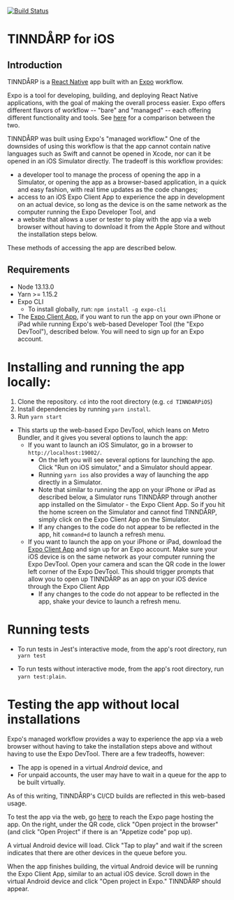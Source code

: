 [![Build Status](https://travis-ci.com/breadoliveoilsalt/TINNDARPiOS.svg?branch=master)](https://travis-ci.com/breadoliveoilsalt/TINNDARPiOS)

# TINNDÅRP for iOS 

## Introduction

TINNDÅRP is a [React Native](https://reactnative.dev/docs/getting-started) app built with an [Expo](https://docs.expo.io/versions/latest/) workflow.  

Expo is a tool for developing, building, and deploying React Native applications, with the goal of making the overall process easier.  Expo offers different flavors of workflow -- "bare" and "managed" -- each offering different functionality and tools. See [here](https://docs.expo.io/versions/latest/introduction/managed-vs-bare/) for a comparison between the two.  

TINNDÅRP was built using Expo's "managed workflow."  One of the downsides of using this workflow is that the app cannot contain native languages such as Swift and cannot be opened in Xcode, nor can it be opened in an iOS Simulator directly.  The tradeoff is this workflow provides:

  - a developer tool to manage the process of opening the app in a Simulator, or opening the app as a browser-based application, in a quick and easy fashion, with real time updates as the code changes;
  - access to an iOS Expo Client App to experience the app in development on an actual device, so long as the device is on the same network as the computer running the Expo Developer Tool, and
  - a website that allows a user or tester to play with the app via a web browser without having to download it from the Apple Store and without the installation steps below.  

These methods of accessing the app are described below.   

## Requirements

- Node 13.13.0
- Yarn >= 1.15.2
- Expo CLI
  - To install globally, run: `npm install -g expo-cli`
- The [Expo Client App](https://apps.apple.com/app/apple-store/id982107779), if you want to run the app on your own iPhone or iPad while running Expo's web-based Developer Tool (the "Expo DevTool"), described below. You will need to sign up for an Expo account.

# Installing and running the app locally:

1. Clone the repository.  `cd` into the root directory (e.g. `cd TINNDARPiOS`)
2. Install dependencies by running `yarn install`.
3. Run `yarn start`
  - This starts up the web-based Expo DevTool, which leans on Metro Bundler, and it gives you several options to launch the app:
    - If you want to launch an iOS Simulator, go in a browser to `http://localhost:19002/`.
      - On the left you will see several options for launching the app.  Click "Run on iOS simulator," and a Simulator should appear.
      - Running `yarn ios` also provides a way of launching the app directly in a Simulator.
      - Note that similar to running the app on your iPhone or iPad as described below, a Simulator runs TINNDÅRP through another app installed on the Simulator - the Expo Client App.  So if you hit the home screen on the Simulator and cannot find TINNDÅRP, simply click on the Expo Client App on the Simulator.
      - If any changes to the code do not appear to be reflected in the app, hit `command+d` to launch a refresh menu.
    - If you want to launch the app on your iPhone or iPad, download the [Expo Client App](https://apps.apple.com/app/apple-store/id982107779) and sign up for an Expo account.  Make sure your iOS device is on the same network as your computer running the Expo DevTool.  Open your camera and scan the QR code in the lower left corner of the Expo DevTool.  This should trigger prompts that allow you to open up TINNDÅRP as an app on your iOS device through the Expo Client App 
      - If any changes to the code do not appear to be reflected in the app, shake your device to launch a refresh menu.

# Running tests

* To run tests in Jest's interactive mode, from the app's root directory, run `yarn test`

* To run tests without interactive mode, from the app's root directory, run `yarn test:plain`.

# Testing the app without local installations

Expo's managed workflow provides a way to experience the app via a web browser without having to take the installation steps above and without having to use the Expo DevTool.  There are a few tradeoffs, however:
  - The app is opened in a virtual *Android* device, and 
  - For unpaid accounts, the user may have to wait in a queue for the app to be built virtually.

As of this writing, TINNDÅRP's CI/CD builds are reflected in this web-based usage.

To test the app via the web, go [here](https://expo.io/@adistinti/TINNDARPiOS) to reach the Expo page hosting the app. 
On the right, under the QR code, click "Open project in the browser" (and click "Open Project" if there is an "Appetize code" pop up).

A virtual Android device will load. Click "Tap to play" and wait if the screen indicates that there are other devices in the queue before you. 

When the app finishes building, the virtual Android device will be running the Expo Client App, similar to an actual iOS device.  Scroll down in the virtual Android device and click "Open project in Expo."  TINNDÅRP should appear. 
